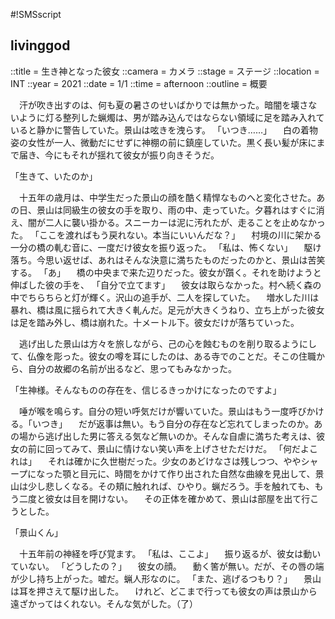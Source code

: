 #!SMSscript

## livinggod

::title = 生き神となった彼女
::camera = カメラ
::stage = ステージ
::location = INT
::year = 2021
::date = 1/1
::time = afternoon
::outline = 概要

　汗が吹き出すのは、何も夏の暑さのせいばかりでは無かった。暗闇を壊さないように灯る整列した蝋燭は、男が踏み込んではならない領域に足を踏み入れていると静かに警告していた。景山は呟きを洩らす。
「いつき……」
　白の着物姿の女性が一人、微動だにせずに神棚の前に鎮座していた。黒く長い髪が床にまで届き、今にもそれが揺れて彼女が振り向きそうだ。

「生きて、いたのか」

　十五年の歳月は、中学生だった景山の顔を酷く精悍なものへと変化させた。あの日、景山は同級生の彼女の手を取り、雨の中、走っていた。夕暮れはすぐに消え、闇が二人に襲い掛かる。スニーカーは泥に汚れたが、走ることを止めなかった。
「ここを渡ればもう戻れない。本当にいいんだな？」
　村境の川に架かる一分の橋の軋む音に、一度だけ彼女を振り返った。
「私は、怖くない」
　駆け落ち。今思い返せば、あれはそんな決意に満ちたものだったのかと、景山は苦笑する。
「あ」
　橋の中央まで来た辺りだった。彼女が躓く。それを助けようと伸ばした彼の手を、
「自分で立てます」
　彼女は取らなかった。村へ続く森の中でちらちらと灯が輝く。沢山の追手が、二人を探していた。
　増水した川は暴れ、橋は風に揺られて大きく軋んだ。足元が大きくうねり、立ち上がった彼女は足を踏み外し、橋は崩れた。十メートル下。彼女だけが落ちていった。

　逃げ出した景山は方々を旅しながら、己の心を蝕むものを削り取るようにして、仏像を彫った。彼女の噂を耳にしたのは、ある寺でのことだ。そこの住職から、自分の故郷の名前が出るなど、思ってもみなかった。

「生神様。そんなものの存在を、信じるきっかけになったのですよ」

　唾が喉を鳴らす。自分の短い呼気だけが響いていた。景山はもう一度呼びかける。「いつき」
　だが返事は無い。もう自分の存在など忘れてしまったのか。あの場から逃げ出した男に答える気など無いのか。そんな自虐に満ちた考えは、彼女の前に回ってみて、景山に情けない笑い声を上げさせただけだ。
「何だよこれは」
　それは確かに久世樹だった。少女のあどけなさは残しつつ、ややシャープになった顎と目元に、時間をかけて作り出された自然な曲線を見出して、景山は少し悲しくなる。その頬に触れれば、ひやり。蝋だろう。手を触れても、もう二度と彼女は目を開けない。
　その正体を確かめて、景山は部屋を出て行こうとした。

「景山くん」

　十五年前の神経を呼び覚ます。
「私は、ここよ」
　振り返るが、彼女は動いていない。
「どうしたの？」
　彼女の顔。
　動く筈が無い。だが、その唇の端が少し持ち上がった。嘘だ。蝋人形なのに。
「また、逃げるつもり？」
　景山は耳を押さえて駆け出した。
　けれど、どこまで行っても彼女の声は景山から遠ざかってはくれない。そんな気がした。（了）


